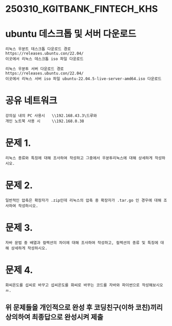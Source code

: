 # 250310_KGITBANK_FINTECH_KHS

# ubuntu 데스크톱 및 서버 다운로드
    리눅스 우분트 데스크톱 다운로드 경로
    https://releases.ubuntu.con/22.04/
    이곳에서 리눅스 데스크톱 iso 파일 다운로드

    리눅스 우분투 서버 다운로드 경로
    https://releases.ubuntu.con/22.04/
    이곳에서 리눅스 서버 iso 파일 ubuntu-22.04.5-live-server-amd64.iso 다운로드

# 공유 네트워크

    강의실 내의 PC 사용시   \\192.168.43.3\드루와
    개인 노트북 사용 시     \\192.168.0.38

# 문제 1.
    리눅스 종류와 특징에 대해 조사하여 작성하고 그중에서 우분투리눅스에 대해 상세하게 작성하시오.

# 문제 2.
    일반적인 압축은 확장자가 .zip인데 리눅스의 압축 중 확장자가 .tar.go 인 경우에 대해 조사하여 작성하시오.

# 문제 3.
    자바 문법 중 배열과 컬렉션의 차이에 대해 조사하여 작성하고, 컬렉션의 종류 및 특징에 대해 상세하게 작성하시오.

# 문제 4.
    화씨온도를 섭씨로 바꾸고 섭씨온도를 화씨로 바꾸는 코드를 자바와 파이썬으로 작성해보시오ㅛ.

## 위 문제들을 개인적으로 완성 후 코딩친구(이하 코친)끼리 상의하여 최종답으로 완성시켜 제출
